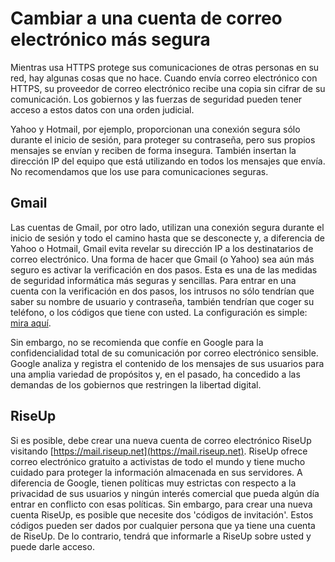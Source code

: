 [Title]: # (Cambiar a una cuenta de correo electrónico más segura)
[Difficulty]: # (Principiante)
[Order]: # (0)

# Cambiar a una cuenta de correo electrónico más segura

Mientras usa HTTPS protege sus comunicaciones de otras personas en su red, hay algunas cosas que no hace. Cuando envía correo electrónico con HTTPS, su proveedor de correo electrónico recibe una copia sin cifrar de su comunicación. Los gobiernos y las fuerzas de seguridad pueden tener acceso a estos datos con una orden judicial.

Yahoo y Hotmail, por ejemplo, proporcionan una conexión segura sólo durante el inicio de sesión, para proteger su contraseña, pero sus propios mensajes se envían y reciben de forma insegura. También insertan la dirección IP del equipo que está utilizando en todos los mensajes que envía. No recomendamos que los use para comunicaciones seguras.

## Gmail

Las cuentas de Gmail, por otro lado, utilizan una conexión segura durante el inicio de sesión y todo el camino hasta que se desconecte y, a diferencia de Yahoo o Hotmail, Gmail evita revelar su dirección IP a los destinatarios de correo electrónico. Una forma de hacer que Gmail (o Yahoo) sea aún más seguro es activar la verificación en dos pasos. Esta es una de las medidas de seguridad informática más seguras y sencillas. Para entrar en una cuenta con la verificación en dos pasos, los intrusos no sólo tendrían que saber su nombre de usuario y contraseña, también tendrían que coger su teléfono, o los códigos que tiene con usted. La configuración es simple: [mira aquí](https://support.google.com/accounts/answer/185839?hl=en).

Sin embargo, no se recomienda que confíe en Google para la confidencialidad total de su comunicación por correo electrónico sensible. Google analiza y registra el contenido de los mensajes de sus usuarios para una amplia variedad de propósitos y, en el pasado, ha concedido a las demandas de los gobiernos que restringen la libertad digital.

## RiseUp

Si es posible, debe crear una nueva cuenta de correo electrónico RiseUp visitando [https://mail.riseup.net](https://mail.riseup.net). RiseUp ofrece correo electrónico gratuito a activistas de todo el mundo y tiene mucho cuidado para proteger la información almacenada en sus servidores. A diferencia de Google, tienen políticas muy estrictas con respecto a la privacidad de sus usuarios y ningún interés comercial que pueda algún día entrar en conflicto con esas políticas. Sin embargo, para crear una nueva cuenta RiseUp, es posible que necesite dos 'códigos de invitación'. Estos códigos pueden ser dados por cualquier persona que ya tiene una cuenta de RiseUp. De lo contrario, tendrá que informarle a RiseUp sobre usted y puede darle acceso.